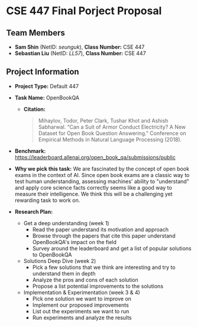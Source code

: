 # CSE 447 Final Porject Proposal

## Team Members
- **Sam Shin** (NetID: *seunguk*), **Class Number:** CSE 447
- **Sebastian Liu** (NetID: *LL57*), **Class Number:** CSE 447

## Project Information
- **Project Type:** Default 447
- **Task Name:** OpenBookQA

  - **Citation:**
    > Mihaylov, Todor, Peter Clark, Tushar Khot and Ashish Sabharwal. “Can a Suit of Armor Conduct Electricity? A New Dataset for Open Book Question Answering.” Conference on Empirical Methods in Natural Language Processing (2018).
- **Benchmark:** https://leaderboard.allenai.org/open_book_qa/submissions/public
- **Why we pick this task:**
We are fascinated by the concept of open book exams in the context of AI. Since open book exams are a classic way to test human understanding, assessing machines' ability to "understand" and apply core science facts correctly seems like a good way to measure their intelligence. We think
this will be a challenging yet rewarding task to work on.
- **Research Plan:**
  - Get a deep understanding (week 1)
    - Read the paper understand its motivation and approach
    - Browse through the papers that cite this paper understand OpenBookQA's impact on the field
    - Survey around the leaderboard and get a list of popular solutions to OpenBookQA
  - Solutions Deep Dive (week 2)
    - Pick a few solutions that we think are interesting and try to understand them in depth
    - Analyze the pros and cons of each solution
    - Propose a list potential improvements to the solutions
  - Implementation & Experimentation (week 3 & 4)
    - Pick one solution we want to improve on
    - Implement our proposed improvements
    - List out the experiments we want to run
    - Run experiments and analyze the results